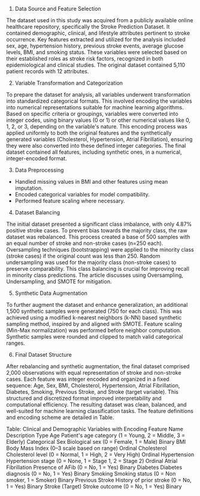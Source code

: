 1.	Data Source and Feature Selection
   
The dataset used in this study was acquired from a publicly available online healthcare repository, specifically the Stroke Prediction Dataset. It contained demographic, clinical, and lifestyle attributes pertinent to stroke occurrence. Key features extracted and utilized for the analysis included sex, age, hypertension history, previous stroke events, average glucose levels, BMI, and smoking status. These variables were selected based on their established roles as stroke risk factors, recognized in both epidemiological and clinical studies. The original dataset contained 5,110 patient records with 12 attributes.

2. Variable Transformation and Categorization
   
To prepare the dataset for analysis, all variables underwent transformation into standardized categorical formats. This involved encoding the variables into numerical representations suitable for machine learning algorithms. Based on specific criteria or groupings, variables were converted into integer codes, using binary values (0 or 1) or other numerical values like 0, 1, 2, or 3, depending on the variable's nature. This encoding process was applied uniformly to both the original features and the synthetically generated variables (Cholesterol, Hypertension, Atrial Fibrillation), ensuring they were also converted into these defined integer categories. The final dataset contained all features, including synthetic ones, in a numerical, integer-encoded format.

3. Data Preprocessing

- Handled missing values in BMI and other features using mean imputation.
- Encoded categorical variables for model compatibility.
- Performed feature scaling where necessary.

4. Dataset Balancing

The initial dataset presented a significant class imbalance, with only 4.87% positive stroke cases. To prevent bias towards the majority class, the raw dataset was rebalanced. This process created a base of 500 samples with an equal number of stroke and non-stroke cases (n=250 each). Oversampling techniques (bootstrapping) were applied to the minority class (stroke cases) if the original count was less than 250. Random undersampling was used for the majority class (non-stroke cases) to preserve comparability. This class balancing is crucial for improving recall in minority class predictions. The article discusses using Oversampling, Undersampling, and SMOTE for mitigation.

5. Synthetic Data Augmentation

To further augment the dataset and enhance generalization, an additional 1,500 synthetic samples were generated (750 for each class). This was achieved using a modified k-nearest neighbors (k-NN) based synthetic sampling method, inspired by and aligned with SMOTE. Feature scaling (Min-Max normalization) was performed before neighbor computation. Synthetic samples were rounded and clipped to match valid categorical ranges.

6. Final Dataset Structure

After rebalancing and synthetic augmentation, the final dataset comprised 2,000 observations with equal representation of stroke and non-stroke cases. Each feature was integer encoded and organized in a fixed sequence: Age, Sex, BMI, Cholesterol, Hypertension, Atrial Fibrillation, Diabetes, Smoking, Previous Stroke, and Stroke (target variable). This structured and discretized format improved interpretability and computational efficiency. The resulting dataset was clean, balanced, and well-suited for machine learning classification tasks. The feature definitions and encoding scheme are detailed in Table.

Table: Clinical and Demographic Variables with Encoding
Feature Name	Description	Type
Age	Patient's age category (1 = Young, 2 = Middle, 3 = Elderly)	Categorical
Sex	Biological sex (0 = Female, 1 = Male)	Binary
BMI	Body Mass Index (0–3 scale based on range)	Ordinal
Cholesterol	Cholesterol level (0 = Normal, 1 = High, 2 = Very High)	Ordinal
Hypertension	Hypertension stage (0 = None, 1 = Stage 1, 2 = Stage 2)	Ordinal
Atrial Fibrillation	Presence of AFib (0 = No, 1 = Yes)	Binary
Diabetes	Diabetes diagnosis (0 = No, 1 = Yes)	Binary
Smoking	Smoking status (0 = Non smoker, 1 = Smoker)	Binary
Previous Stroke	History of prior stroke (0 = No, 1 = Yes)	Binary
Stroke (Target)	Stroke outcome (0 = No, 1 = Yes)	Binary

